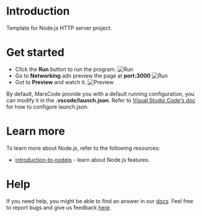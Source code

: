 # Introduction

Template for Node.js HTTP server project.

# Get started

- Click the **Run** button to run the program.
  ![Run](../../images/native_nodejs_http/run.png)
- Go to **Networking** adn preview the page at **port:3000**
  ![Run](../../images/native_nodejs_http/cloud_port.png)
- Got to **Preview** and watch it.
  ![Preview](../../images/native_nodejs_http/preview.png)

By default, MarsCode provide you with a default running configuration, you can modify it in the **.vscode/launch.json**. Refer to [Visual Studio Code's doc](https://code.visualstudio.com/docs/editor/debugging) for how to configure launch.json.

# Learn more

To learn more about Node.js, refer to the following resources:

- [introduction-to-nodejs](https://nodejs.org/en/learn/getting-started/introduction-to-nodejs) - learn about Node.js features.

# Help

If you need help, you might be able to find an answer in our [docs](https://docs.marscode.com/). Feel free to report bugs and give us feedback [here](https://discord.gg/qtVMXEDbRw).
